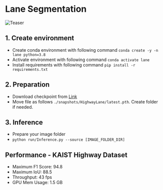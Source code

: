# Lane Segmentation

![Teaser](./Teaser.gif)

## 1. Create environment
  + Create conda environment with following command `conda create -y -n lane python=3.8`
  + Activate environment with following command `conda activate lane`
  + Install requirements with following command `pip install -r requirements.txt`

## 2. Preparation
  + Download checkpoint from [Link](https://drive.google.com/file/d/1DONSeQ43PwAnW-Eehpvo5UaRAJP4mhZy/view?usp=sharing)
  + Move file as follows `./snapshots/HighwayLane/latest.pth`. Create folder if needed.

## 3. Inference
  + Prepare your image folder
  + `python run/Inference.py --source [IMAGE_FOLDER_DIR]`

## Performance - KAIST Highway Dataset
  + Maximum F1 Score: 94.8
  + Maximum IoU: 88.5
  + Throughput: 43 fps
  + GPU Mem Usage: 1.5 GB
